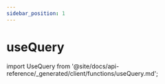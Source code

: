 ```yaml
---
sidebar_position: 1
---
```


# useQuery

import UseQuery from '@site/docs/api-reference/_generated/client/functions/useQuery.md';

<UseQuery />
